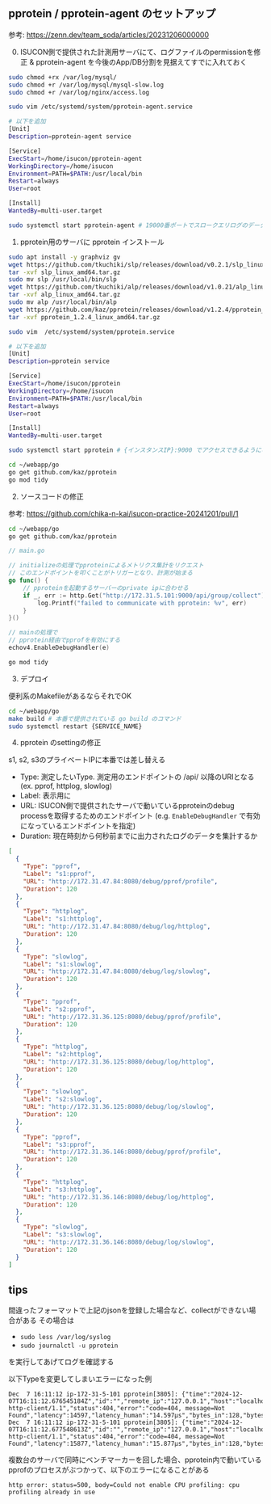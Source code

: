 ## pprotein / pprotein-agent のセットアップ

参考: https://zenn.dev/team_soda/articles/20231206000000

0. ISUCON側で提供された計測用サーバにて、ログファイルのpermissionを修正 & pprotein-agent を今後のApp/DB分割を見据えてすでに入れておく

```bash
sudo chmod +rx /var/log/mysql/
sudo chmod +r /var/log/mysql/mysql-slow.log
sudo chmod +r /var/log/nginx/access.log

sudo vim /etc/systemd/system/pprotein-agent.service

# 以下を追加
[Unit]
Description=pprotein-agent service

[Service]
ExecStart=/home/isucon/pprotein-agent
WorkingDirectory=/home/isucon
Environment=PATH=$PATH:/usr/local/bin
Restart=always
User=root

[Install]
WantedBy=multi-user.target

sudo systemctl start pprotein-agent # 19000番ポートでスロークエリログのデータの集計ができるようになる
```


1. pprotein用のサーバに pprotein インストール

```bash
sudo apt install -y graphviz gv
wget https://github.com/tkuchiki/slp/releases/download/v0.2.1/slp_linux_amd64.tar.gz
tar -xvf slp_linux_amd64.tar.gz
sudo mv slp /usr/local/bin/slp
wget https://github.com/tkuchiki/alp/releases/download/v1.0.21/alp_linux_amd64.tar.gz
tar -xvf alp_linux_amd64.tar.gz
sudo mv alp /usr/local/bin/alp
wget https://github.com/kaz/pprotein/releases/download/v1.2.4/pprotein_1.2.4_linux_amd64.tar.gz
tar -xvf pprotein_1.2.4_linux_amd64.tar.gz

sudo vim  /etc/systemd/system/pprotein.service

# 以下を追加
[Unit]
Description=pprotein service

[Service]
ExecStart=/home/isucon/pprotein
WorkingDirectory=/home/isucon
Environment=PATH=$PATH:/usr/local/bin
Restart=always
User=root

[Install]
WantedBy=multi-user.target

sudo systemctl start pprotein # {インスタンスIP}:9000 でアクセスできるようになる

cd ~/webapp/go
go get github.com/kaz/pprotein
go mod tidy
```

2. ソースコードの修正

参考: https://github.com/chika-n-kai/isucon-practice-20241201/pull/1

```bash
cd ~/webapp/go
go get github.com/kaz/pprotein
```

```go
// main.go

// initializeの処理でpproteinによるメトリクス集計をリクエスト
// このエンドポイントを叩くことがトリガーとなり、計測が始まる
go func() {
	// pproteinを起動するサーバーのprivate ipに合わせる
	if _, err := http.Get("http://172.31.5.101:9000/api/group/collect"); err != nil {
		log.Printf("failed to communicate with pprotein: %v", err)
	}
}()

// mainの処理で
// pprotein経由でpprofを有効にする
echov4.EnableDebugHandler(e)
```

```bash
go mod tidy
```


3. デプロイ

便利系のMakefileがあるならそれでOK

```bash
cd ~/webapp/go
make build # 本番で提供されている go build のコマンド
sudo systemctl restart {SERVICE_NAME}
```

4. pprotein のsettingの修正

s1, s2, s3のプライベートIPに本番では差し替える

- Type: 測定したいType. 測定用のエンドポイントの /api/ 以降のURIとなる (ex. pprof, httplog, slowlog)
- Label: 表示用に
- URL: ISUCON側で提供されたサーバで動いているpproteinのdebug processを取得するためのエンドポイント (e.g. `EnableDebugHandler` で有効になっているエンドポイントを指定)
- Duration: 現在時刻から何秒前までに出力されたログのデータを集計するか

```json
[
  {
    "Type": "pprof",
    "Label": "s1:pprof",
    "URL": "http://172.31.47.84:8080/debug/pprof/profile",
    "Duration": 120
  },
  {
    "Type": "httplog",
    "Label": "s1:httplog",
    "URL": "http://172.31.47.84:8080/debug/log/httplog",
    "Duration": 120
  },
  {
    "Type": "slowlog",
    "Label": "s1:slowlog",
    "URL": "http://172.31.47.84:8080/debug/log/slowlog",
    "Duration": 120
  },
  {
    "Type": "pprof",
    "Label": "s2:pprof",
    "URL": "http://172.31.36.125:8080/debug/pprof/profile",
    "Duration": 120
  },
  {
    "Type": "httplog",
    "Label": "s2:httplog",
    "URL": "http://172.31.36.125:8080/debug/log/httplog",
    "Duration": 120
  },
  {
    "Type": "slowlog",
    "Label": "s2:slowlog",
    "URL": "http://172.31.36.125:8080/debug/log/slowlog",
    "Duration": 120
  },
  {
    "Type": "pprof",
    "Label": "s3:pprof",
    "URL": "http://172.31.36.146:8080/debug/pprof/profile",
    "Duration": 120
  },
  {
    "Type": "httplog",
    "Label": "s3:httplog",
    "URL": "http://172.31.36.146:8080/debug/log/httplog",
    "Duration": 120
  },
  {
    "Type": "slowlog",
    "Label": "s3:slowlog",
    "URL": "http://172.31.36.146:8080/debug/log/slowlog",
    "Duration": 120
  }
]
```

## tips

間違ったフォーマットで上記のjsonを登録した場合など、collectができない場合がある
その場合は 

- `sudo less /var/log/syslog`
- `sudo journalctl -u pprotein` 

を実行してあげてログを確認する

以下Typeを変更してしまいエラーになった例

```
Dec  7 16:11:12 ip-172-31-5-101 pprotein[3805]: {"time":"2024-12-07T16:11:12.676545184Z","id":"","remote_ip":"127.0.0.1","host":"localhost:9000","method":"POST","uri":"/api/s3:pprof","user_agent":"Go-http-client/1.1","status":404,"error":"code=404, message=Not Found","latency":14597,"latency_human":"14.597µs","bytes_in":128,"bytes_out":71}
Dec  7 16:11:12 ip-172-31-5-101 pprotein[3805]: {"time":"2024-12-07T16:11:12.677548613Z","id":"","remote_ip":"127.0.0.1","host":"localhost:9000","method":"POST","uri":"/api/s3:httplog","user_agent":"Go-http-client/1.1","status":404,"error":"code=404, message=Not Found","latency":15877,"latency_human":"15.877µs","bytes_in":128,"bytes_out":71}
```

複数台のサーバで同時にベンチマーカーを回した場合、pprotein内で動いているpprofのプロセスがぶつかって、以下のエラーになることがある

```
http error: status=500, body=Could not enable CPU profiling: cpu profiling already in use
```